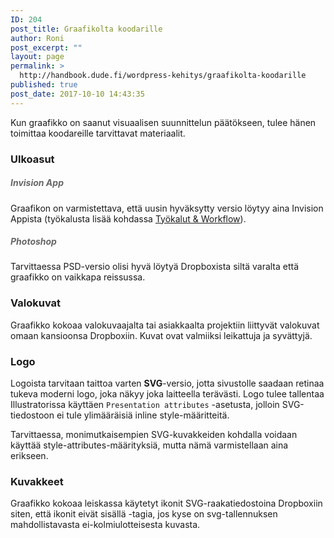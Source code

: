 ```yaml
---
ID: 204
post_title: Graafikolta koodarille
author: Roni
post_excerpt: ""
layout: page
permalink: >
  http://handbook.dude.fi/wordpress-kehitys/graafikolta-koodarille
published: true
post_date: 2017-10-10 14:43:35
---
```

Kun graafikko on saanut visuaalisen suunnittelun päätökseen, tulee hänen toimittaa koodareille tarvittavat materiaalit.

<h3>Ulkoasut</h3>

<h5 style="color:#666">Invision App</h5>

Graafikon on varmistettava, että uusin hyväksytty versio löytyy aina Invision Appista (työkalusta lisää kohdassa <a href="https://handbook.dude.fi/tyoskenteleminen-dudella/tyokalut-workflow">Työkalut & Workflow</a>).

<h5 style="color:#666">Photoshop</h5>

Tarvittaessa PSD-versio olisi hyvä löytyä Dropboxista siltä varalta että graafikko on vaikkapa reissussa.

<h3>Valokuvat</h3>

Graafikko kokoaa valokuvaajalta tai asiakkaalta projektiin liittyvät valokuvat omaan kansioonsa Dropboxiin. Kuvat ovat valmiiksi leikattuja ja syvättyjä.

<h3>Logo</h3>

Logoista tarvitaan taittoa varten <strong>SVG</strong>-versio, jotta sivustolle saadaan retinaa tukeva moderni logo, joka näkyy joka laitteella terävästi. Logo tulee tallentaa Illustratorissa käyttäen <code>Presentation attributes</code> -asetusta, jolloin SVG-tiedostoon ei tule ylimääräisiä inline style-määritteitä. 

Tarvittaessa, monimutkaisempien SVG-kuvakkeiden kohdalla voidaan käyttää style-attributes-määrityksiä, mutta nämä varmistellaan aina erikseen.

<h3>Kuvakkeet</h3>

Graafikko kokoaa leiskassa käytetyt ikonit SVG-raakatiedostoina Dropboxiin siten, että ikonit eivät sisällä <image>-tagia, jos kyse on svg-tallennuksen mahdollistavasta ei-kolmiulotteisesta kuvasta.